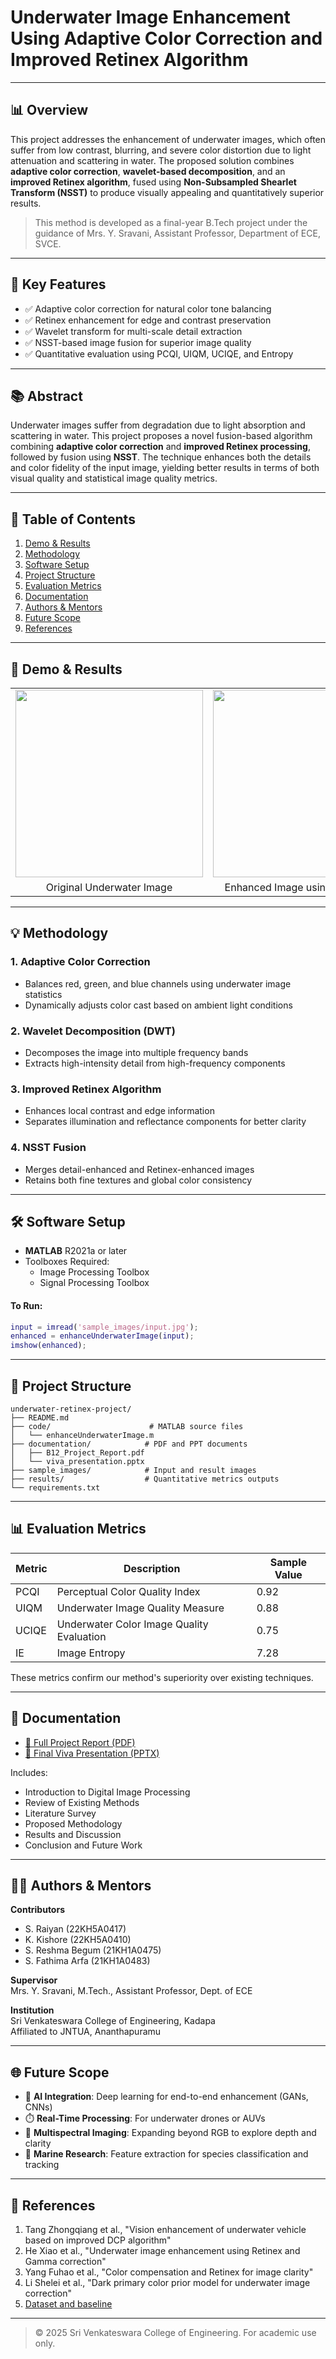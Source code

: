 # Underwater Image Enhancement Using Adaptive Color Correction and Improved Retinex Algorithm

---

## 📊 Overview

This project addresses the enhancement of underwater images, which often suffer from low contrast, blurring, and severe color distortion due to light attenuation and scattering in water. The proposed solution combines **adaptive color correction**, **wavelet-based decomposition**, and an **improved Retinex algorithm**, fused using **Non-Subsampled Shearlet Transform (NSST)** to produce visually appealing and quantitatively superior results.

> This method is developed as a final-year B.Tech project under the guidance of Mrs. Y. Sravani, Assistant Professor, Department of ECE, SVCE.

---

## 🔖 Key Features

- ✅ Adaptive color correction for natural color tone balancing
- ✅ Retinex enhancement for edge and contrast preservation
- ✅ Wavelet transform for multi-scale detail extraction
- ✅ NSST-based image fusion for superior image quality
- ✅ Quantitative evaluation using PCQI, UIQM, UCIQE, and Entropy

---

## 📚 Abstract

Underwater images suffer from degradation due to light absorption and scattering in water. This project proposes a novel fusion-based algorithm combining **adaptive color correction** and **improved Retinex processing**, followed by fusion using **NSST**. The technique enhances both the details and color fidelity of the input image, yielding better results in terms of both visual quality and statistical image quality metrics.

---

## 🔹 Table of Contents

1. [Demo & Results](#-demo--results)
2. [Methodology](#-methodology)
3. [Software Setup](#-software-setup)
4. [Project Structure](#-project-structure)
5. [Evaluation Metrics](#-evaluation-metrics)
6. [Documentation](#-documentation)
7. [Authors & Mentors](#-authors--mentors)
8. [Future Scope](#-future-scope)
9. [References](#-references)

---

## 🚀 Demo & Results

<table>
<tr>
<td><img src="./sample_images/original.jpg" width="300"></td>
<td><img src="./sample_images/enhanced.jpg" width="300"></td>
</tr>
<tr>
<td align="center">Original Underwater Image</td>
<td align="center">Enhanced Image using our Method</td>
</tr>
</table>

---

## 💡 Methodology

### 1. Adaptive Color Correction
- Balances red, green, and blue channels using underwater image statistics
- Dynamically adjusts color cast based on ambient light conditions

### 2. Wavelet Decomposition (DWT)
- Decomposes the image into multiple frequency bands
- Extracts high-intensity detail from high-frequency components

### 3. Improved Retinex Algorithm
- Enhances local contrast and edge information
- Separates illumination and reflectance components for better clarity

### 4. NSST Fusion
- Merges detail-enhanced and Retinex-enhanced images
- Retains both fine textures and global color consistency

---

## 🛠️ Software Setup

- **MATLAB** R2021a or later
- Toolboxes Required:
  - Image Processing Toolbox
  - Signal Processing Toolbox

#### To Run:
```matlab
input = imread('sample_images/input.jpg');
enhanced = enhanceUnderwaterImage(input);
imshow(enhanced);
```

---

## 📂 Project Structure

```
underwater-retinex-project/
├── README.md
├── code/                      # MATLAB source files
│   └── enhanceUnderwaterImage.m
├── documentation/            # PDF and PPT documents
│   ├── B12_Project_Report.pdf
│   └── viva_presentation.pptx
├── sample_images/            # Input and result images
├── results/                  # Quantitative metrics outputs
└── requirements.txt
```

---

## 📊 Evaluation Metrics

| Metric | Description | Sample Value |
|--------|-------------|--------------|
| PCQI   | Perceptual Color Quality Index | 0.92 |
| UIQM   | Underwater Image Quality Measure | 0.88 |
| UCIQE  | Underwater Color Image Quality Evaluation | 0.75 |
| IE     | Image Entropy | 7.28 |

These metrics confirm our method's superiority over existing techniques.

---

## 📄 Documentation

- [📄 Full Project Report (PDF)](./documentation/B12_Project_Report.pdf)
- [📝 Final Viva Presentation (PPTX)](./documentation/viva_presentation.pptx)

Includes:
- Introduction to Digital Image Processing
- Review of Existing Methods
- Literature Survey
- Proposed Methodology
- Results and Discussion
- Conclusion and Future Work

---

## 👩‍💼 Authors & Mentors

**Contributors**  
- S. Raiyan (22KH5A0417)  
- K. Kishore (22KH5A0410)  
- S. Reshma Begum (21KH1A0475)  
- S. Fathima Arfa (21KH1A0483)

**Supervisor**  
Mrs. Y. Sravani, M.Tech., Assistant Professor, Dept. of ECE

**Institution**  
Sri Venkateswara College of Engineering, Kadapa  
Affiliated to JNTUA, Ananthapuramu

---

## 🌐 Future Scope

- 🤖 **AI Integration**: Deep learning for end-to-end enhancement (GANs, CNNs)
- ⏱️ **Real-Time Processing**: For underwater drones or AUVs
- 🌊 **Multispectral Imaging**: Expanding beyond RGB to explore depth and clarity
- 🌿 **Marine Research**: Feature extraction for species classification and tracking

---

## 📓 References

1. Tang Zhongqiang et al., "Vision enhancement of underwater vehicle based on improved DCP algorithm"
2. He Xiao et al., "Underwater image enhancement using Retinex and Gamma correction"
3. Yang Fuhao et al., "Color compensation and Retinex for image clarity"
4. Li Shelei et al., "Dark primary color prior model for underwater image correction"
5. [Dataset and baseline](https://github.com/lin9393/underwater-image-enhance)

---

> © 2025 Sri Venkateswara College of Engineering. For academic use only.
